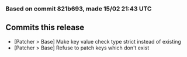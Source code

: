 ### Based on commit 821b693, made 15/02 21:43 UTC
## Commits this release
  - [Patcher > Base] Make key value check type strict instead of existing
  - [Patcher > Base] Refuse to patch keys which don't exist